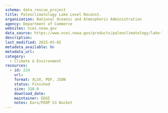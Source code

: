 ```yaml
---
schema: data_rescue_project 
title: Paleoclimatology Lake Level Reconst.
organization: National Oceanic and Atmospheric Administration
agency: Department of Commerce
websites: ncei.noaa.gov
data_source: https://www.ncei.noaa.gov/products/paleoclimatology/lake-level-reconstruction
description: 
last_modified: 2025-03-02
metadata_available: No
metadata_url: 
category:
  - Climate & Environment 
resources:
  - id: 224
    url: 
    format: XLSX, PDF, JSON
    status: Finished
    size: 310.0
    download_date: 
    maintainer: EDGI
    notes: Daro/PEDP S3 Bucket
---
```

